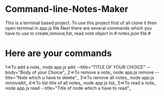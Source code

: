 # Command-line-Notes-Maker
This is a terminal based project.
To use this project first of all clone it then open terminal in app.js file
Next there are several commands which you have to use to create,remove,list,
read note object in # notes.json file.#

# Here are your commands
1=>To add a note_
node app.js add --title="TITLE OF YOUR CHOICE" --body="Body of your Choice"_
2=>To remove a note_
node app.js remove --title="Note which u have to delete"_
3=>To remove all notes_
node app.js removeAll_
4=>To list title of all notes_
node app.js list_
5=>To read a note_
node app.js read --title="Title of node which u have to read"_


